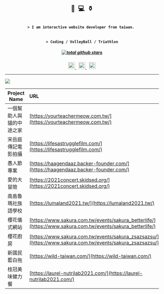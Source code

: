 <h2 align="center">🏐&nbsp;&nbsp;💻&nbsp;&nbsp;⚱️</h2>

<h4 align="center"><code>
> I am interactive website developer from taiwan.&nbsp;
</code></h4>

<h4 align="center"><code>
> Coding / VolleyBall / Triathlon
</code></h4>

<h5 align="center">
  <a href="https://github.com/destiny5420?tab=repositories">
    <img alt="total github stars" src="https://img.shields.io/github/stars/destiny5420?style=for-the-badge&affiliations=OWNER%2CCOLLABORATOR&label=TOTAL%20GITHUB%20STARS&logo=github&labelColor=2d333b&color=22272e" />
  </a>
</h5>

<p align="center">
  <a href="https://www.linkedin.com/in/%E5%8A%9B%E7%B6%AD-%E8%95%AD-b06a09ba/">
    <img alt="linkedin" height="22px" src="https://img.shields.io/badge/LI-0a66c2?style=for-the-badge&logo=linkedin&labelColor=ffffff&logoColor=0a66c2" />
  </a>
  <span>&nbsp;</span>
  <a href="https://www.instagram.com/paperhsiao_">
    <img alt="instagram" height="22px" src="https://img.shields.io/badge/IG-E4405F?style=for-the-badge&labelColor=fafafa&logo=instagram" />
  </a>
  <span>&nbsp;</span>
  <a href="https://www.facebook.com/ShiaoLiWei/">
    <img alt="facebook" height="22px" src="https://img.shields.io/badge/Facebook-1877F2?style=for-the-badge&logo=facebook&labelColor=ffffff" />
  </a>
</p>

---

![](https://github-readme-stats.vercel.app/api/top-langs/?username=destiny5420&text_color=adbac7&hide_border=true&hide_title=true&bg_color=2d333b&count_private=true&layout=compact&include_all_commits=true&card_width=854)

| Project Name             | URL                                                                                                        | Language                                                                                                                                                                                                                                                                                                                                                                                           |
| ------------------------ | :--------------------------------------------------------------------------------------------------------- | :------------------------------------------------------------------------------------------------------------------------------------------------------------------------------------------------------------------------------------------------------------------------------------------------------------------------------------------------------------------------------------------------- |
| 一個幫助人與貓的中途之家 | [https://yourteachermeow.com.tw/](https://yourteachermeow.com.tw/)                                         | <img alt="html" height="22px" src="https://img.shields.io/badge/HTML5-E34F26?style=for-the-badge&logo=html5&logoColor=white"/> <img alt="css3" height="22px" src="https://img.shields.io/badge/CSS3-1572B6?style=for-the-badge&logo=css3&logoColor=white"/> <img alt="javascript" height="22px" src="https://img.shields.io/badge/JS-F7DF1E?style=for-the-badge&logo=javascript&logoColor=black"/> |
| 宋岳庭傳記電影拍攝       | [https://lifesastrugglefilm.com/](https://lifesastrugglefilm.com/)                                         | <img alt="html" height="22px" src="https://img.shields.io/badge/HTML5-E34F26?style=for-the-badge&logo=html5&logoColor=white"/> <img alt="css3" height="22px" src="https://img.shields.io/badge/CSS3-1572B6?style=for-the-badge&logo=css3&logoColor=white"/> <img alt="javascript" height="22px" src="https://img.shields.io/badge/JS-F7DF1E?style=for-the-badge&logo=javascript&logoColor=black"/> |
| 愚人節專案               | [https://haagendaaz.backer-founder.com/](https://haagendaaz.backer-founder.com/)                           | <img alt="html" height="22px" src="https://img.shields.io/badge/HTML5-E34F26?style=for-the-badge&logo=html5&logoColor=white"/> <img alt="css3" height="22px" src="https://img.shields.io/badge/CSS3-1572B6?style=for-the-badge&logo=css3&logoColor=white"/> <img alt="javascript" height="22px" src="https://img.shields.io/badge/JS-F7DF1E?style=for-the-badge&logo=javascript&logoColor=black"/> |
| 愛的大冒險               | [https://2021concert.skidsed.org/](https://2021concert.skidsed.org/)                                       | <img alt="html" height="22px" src="https://img.shields.io/badge/HTML5-E34F26?style=for-the-badge&logo=html5&logoColor=white"/> <img alt="css3" height="22px" src="https://img.shields.io/badge/CSS3-1572B6?style=for-the-badge&logo=css3&logoColor=white"/> <img alt="javascript" height="22px" src="https://img.shields.io/badge/JS-F7DF1E?style=for-the-badge&logo=javascript&logoColor=black"/> |
| 南島魯瑪社族語學校       | [https://lumaland2021.tw/](https://lumaland2021.tw/)                                                       | <img alt="html" height="22px" src="https://img.shields.io/badge/HTML5-E34F26?style=for-the-badge&logo=html5&logoColor=white"/> <img alt="css3" height="22px" src="https://img.shields.io/badge/CSS3-1572B6?style=for-the-badge&logo=css3&logoColor=white"/> <img alt="javascript" height="22px" src="https://img.shields.io/badge/JS-F7DF1E?style=for-the-badge&logo=javascript&logoColor=black"/> |
| 櫻花儀式網站             | [https://www.sakura.com.tw/events/sakura_betterlife/](https://www.sakura.com.tw/events/sakura_betterlife/) | <img alt="html" height="22px" src="https://img.shields.io/badge/HTML5-E34F26?style=for-the-badge&logo=html5&logoColor=white"/> <img alt="css3" height="22px" src="https://img.shields.io/badge/CSS3-1572B6?style=for-the-badge&logo=css3&logoColor=white"/> <img alt="javascript" height="22px" src="https://img.shields.io/badge/JS-F7DF1E?style=for-the-badge&logo=javascript&logoColor=black"/> |
| 櫻花廚房                 | [https://www.sakura.com.tw/events/sakura_zsazsazsu/](https://www.sakura.com.tw/events/sakura_zsazsazsu/)   | <img alt="html" height="22px" src="https://img.shields.io/badge/HTML5-E34F26?style=for-the-badge&logo=html5&logoColor=white"/> <img alt="css3" height="22px" src="https://img.shields.io/badge/CSS3-1572B6?style=for-the-badge&logo=css3&logoColor=white"/> <img alt="javascript" height="22px" src="https://img.shields.io/badge/JS-F7DF1E?style=for-the-badge&logo=javascript&logoColor=black"/> |
| 新國民藍白拖             | [https://wild-taiwan.com/](https://wild-taiwan.com/)                                                       | <img alt="html" height="22px" src="https://img.shields.io/badge/HTML5-E34F26?style=for-the-badge&logo=html5&logoColor=white"/> <img alt="css3" height="22px" src="https://img.shields.io/badge/CSS3-1572B6?style=for-the-badge&logo=css3&logoColor=white"/> <img alt="javascript" height="22px" src="https://img.shields.io/badge/JS-F7DF1E?style=for-the-badge&logo=javascript&logoColor=black"/> |
| 桂冠美味健力餐           | [https://laurel-nutrilab2021.com/](https://laurel-nutrilab2021.com/)                                       | <img alt="html" height="22px" src="https://img.shields.io/badge/HTML5-E34F26?style=for-the-badge&logo=html5&logoColor=white"/> <img alt="css3" height="22px" src="https://img.shields.io/badge/CSS3-1572B6?style=for-the-badge&logo=css3&logoColor=white"/> <img alt="javascript" height="22px" src="https://img.shields.io/badge/JS-F7DF1E?style=for-the-badge&logo=javascript&logoColor=black"/> |

</details>
